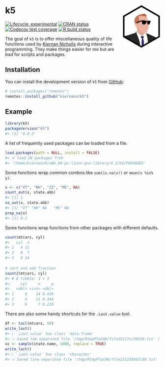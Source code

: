 
<!-- README.md is generated from README.Rmd. Please edit that file -->

# k5 <img src='man/figures/logo.png' align="right" height="139" />

<!-- badges: start -->

[![Lifecycle:
experimental](https://img.shields.io/badge/lifecycle-experimental-orange.svg)](https://www.tidyverse.org/lifecycle/#experimental)
[![CRAN
status](https://www.r-pkg.org/badges/version/k5)](https://CRAN.R-project.org/package=k5)
[![Codecov test
coverage](https://codecov.io/gh/kiernann/k5/branch/master/graph/badge.svg)](https://codecov.io/gh/kiernann/k5?branch=master)
[![R build
status](https://github.com/kiernann/k5/workflows/R-CMD-check/badge.svg)](https://github.com/kiernann/k5/actions)
<!-- badges: end -->

The goal of `k5` is to offer miscellaneous quality of life functions
used by [Kiernan Nicholls](https://github.com/kiernann) during
interactive programming. They make things easier for me but are *bad*
for scripts and packages.

## Installation

You can install the development version of `k5` from
[GitHub](https://github.com/kiernann/k5):

``` r
# install.packages("remotes")
remotes::install_github("kiernann/k5")
```

## Example

``` r
library(k5)
packageVersion("k5")
#> [1] '0.0.3'
```

A list of frequently used packages can be loaded from a file.

``` r
load.packages(path = NULL, install = FALSE)
#> ✔ load 20 packages from
#> '/home/kiernan/R/x86_64-pc-linux-gnu-library/4.2/k5/PACKAGES'
```

Some functions wrap common combos like `sum(is.na(x))` or
`mean(x %in% y)`.

``` r
x <- c("VT", "NH", "ZZ", "ME", NA)
count_out(x, state.abb)
#> [1] 1
na_out(x, state.abb)
#> [1] "VT" "NH" NA   "ME" NA
prop_na(x)
#> [1] 0.2
```

Some functions wrap functions from other packages with different
defaults.

``` r
count(mtcars, cyl)
#>   cyl  n
#> 1   4 11
#> 2   6  7
#> 3   8 14

# sort and add fraction
count2(mtcars, cyl)
#> # A tibble: 3 × 3
#>     cyl     n     p
#>   <dbl> <int> <dbl>
#> 1     8    14 0.438
#> 2     4    11 0.344
#> 3     6     7 0.219
```

There are also some handy shortcuts for the `.Last.value` tool.

``` r
df <- tail(mtcars, 50)
write_last()
#> ℹ `.Last.value` has class 'data.frame'
#> ✓ Saved tab-separated file '/tmp/RtmpFTaCH6/file15127cc7851b.tsv' (1.25K)
vc <- sample(state.name, 1000, replace = TRUE)
write_last()
#> ℹ `.Last.value` has class 'character'
#> ✓ Saved line-separated file '/tmp/RtmpFTaCH6/file151235b67c89.txt' (9.19K)
```

<!-- refs: start -->
<!-- refs: end -->
